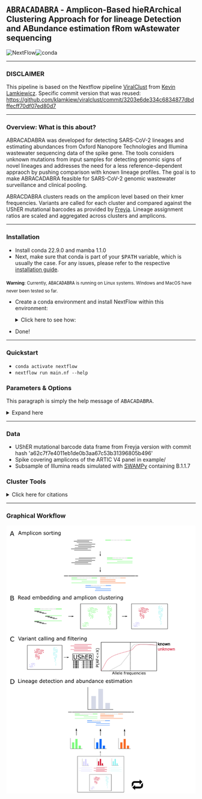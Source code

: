## <samp>ABRACADABRA</samp> - Amplicon-Based hieRArchical Clustering Approach for for lineage Detection and ABundance estimation fRom wAstewater sequencing
![NextFlow](https://img.shields.io/badge/Nextflow-22.10.1.5828-blue.svg)![conda](https://img.shields.io/badge/Uses-conda-green.svg)
***

### DISCLAIMER
This pipeline is based on the Nextflow pipeline [ViralClust](https://github.com/klamkiew/viralclust) from  [Kevin Lamkiewicz](https://github.com/klamkiew).
Specific commit version that was reused: https://github.com/klamkiew/viralclust/commit/3203e6de334c6834877dbdffecff70df07ed80d7
***


### Overview: What is this about?
ABRACADABRA was developed for detecting SARS-CoV-2 lineages and estimating abundances from Oxford Nanopore Technologies and Illumina wastewater sequencing data of the spike gene. The tools considers unknown mutations from input samples for detecting genomic signs of novel lineages and  addresses the need for a less reference-dependent appraoch by pushing comparison with known lineage profiles. The goal is to make ABRACADABRA feasible for SARS-CoV-2 genomic wastewater surveillance and clinical pooling.

ABRACDABRA clusters reads on the amplicon level based on their kmer frequencies. Variants are called for each cluster and compared against the UShER mutational barcodes as provided by [Freyja](https://github.com/andersen-lab/Freyja). Lineage assignment ratios are scaled and aggregated across clusters and amplicons.
***


### Installation

* Install conda 22.9.0 and mamba 1.1.0
* Next, make sure that conda is part of your <samp>$PATH</samp> variable, which is usually the case. For any issues, please refer to the respective [installation guide](https://conda.io/projects/conda/en/latest/user-guide/install/index.html).

<sub>**Warning**: Currently, <samp>ABACADABRA</samp> is running on Linux systems. Windows and MacOS have never been tested so far.</sub>
* Create a conda environment and install NextFlow within this environment:

  <details><summary>Click here to see how:</summary>

  ```bash
  conda env create -f environment.yml
  ```
   </details>


* Done!

***


### Quickstart
* `conda activate nextflow`
* `nextflow run main.nf --help`


### Parameters & Options

This paragraph is simply the help message of <samp>ABACADABRA</samp>.

<details><summary>Expand here</summary>

```
Welcome to ABRACADABRA - Amplicon-Based hieRArchical Clustering Approach for for lineage Detection and ABundance estimation fRom wAstewater sequencing

______________________________________________________________________________________________________________________________________________________

Usage example:
If you want to analyse a fastq sample from wastewater sequencing:

  nextflow run main.nf --fastq FASTQ --bed BED --primer TSV

If you already sorted your data into amplicon sets, run:
  nextflow run main.nf --sort_reads false
(Make sure, that amplicon fasta files are located at params.output/params.amplicon_data/final)

If you need to create a mixed sample from a number of fastq files: 
  nextflow run main.nf --mode simulation --prepare_mixture --mixture_fastqs CSV --mixture_lineages CSV --bed BED --primer TSV 
(Assuming that every fastq sample contains sequencing reads from only one lineage)

If you want to analyse your recently mixed sample where the reads were already sorted into amplicons, run the following command.
  nextflow run main.nf --mode simulation --sort_reads false
(Make sure that the amplicon fasta files are located in params.output//params.amplicon_data/final and that the input mixed fasta sample
and lineageDict.csv are located at params.output/input)
______________________________________________________________________________________________________________________________________________________

Mandatory Input:
--fastq FILEPATH                  Path to FASTQ file
--mixture_fastqs PATH             Path to comma-separated CSV file containing the filepaths to FASTQ files with reads to spike-in and the target abundances.
--mixture_lineages FILEPATH       Path to comma-separated CSV file mapping FASTQ file names to their lineage annotation (ONE lineage per FASTQ)
--primer                          Primer sequence file: TSV with two columns -> primer name and primer sequence
--bed                             Primer scheme (BED)

Other Input:
--reference                       SC2 index genome (FASTA)   
--usher                           Mutational barcode file (CSV)

Pipeline Options:
--mode                            In simulation mode, you can mix a sample from input fastq files at defined abundances and 
                                  annotate sampled reads with lineage labels for evaluation or load already prepared mixture samples with lineageDict.csv
                                  (STRING)
                                                      Use the "real" mode for samples where you do not have lineage annotations on the read level
                                                      [default real]
--sort_reads                      If true, input read data is sorted into amplicon fasta files. Else, the pipeline tries to load already sorted 
                                  data from params.output/params.amplicon_data/final (BOOLEAN) [default true]
--prepare_mixture                 Mix input fastq samples at predefined abundances (BOOLEAN) [default false]
--sample_size                     Target sample size when simulating a mixture. Number of reads per component is calculated 
                                  from the defiend abudnance and the sample size (INT) [default 200000]
--unknown                         If true, the pipeline uses called SNPs that don't overlap with the barcode reference to detect an "unknown" lineage (BOOLEAN) [default true]
--variant_caller                  Currently, only ivar is supported (STRING)
--threshold                       Minimal abundance cutoff. If there are lineages predicted with abundances below the threshold, lineage detection
                                  and abundance estimation is repeated without the respective lienages in the reference (FLOAT) [default 0.01]
--min_read_len                    Minimum read length allowed when filtering sorted amplicon read sets (INT) [default 100]
--max_primer_mismatch             Maximum number of nt mismatches allowed between a primer and a read durint amplicon sorting (INT) [default 3]
--umap_params                     Additional parameters for UMAP [default -k 7 --umap_metric cosine --n_components 2 --n_neighbors 15 --min_dist 0.1]
--hdbscan_params                  Additional parameters for HDBSCAN cluster analysis [default --hdbscan_metric cosine --min_samples 5 --min_cluster_size 5 --cluster_selection_epsilon 0.05]
                                  For more information and options for hdbscan and umap, please use
                                  nextflow run main.nf --ClusterHelp

Other Options:
--cores INT                       max cores per process for local use [default 1]
--max_cores INT                   max cores used on the machine for local use [default 96]
--memory INT                      max memory in GB for local use [default 16.GB]
--output PATH                     name of the result folder [default output]

Nextflow options:
____________________________________________________________________________________________

```
</details>


***
### Data
* UShER mutational barcode data frame from Freyja version with commit hash 'a62c7f7e4011eb1de0b3aa67c53b31396805b496'  
* Spike covering amplicons of the ARTIC V4 panel in example/
* Subsample of Illumina reads simulated with [SWAMPy](https://github.com/goldman-gp-ebi/SWAMPy) containing B.1.1.7

### Cluster Tools
<details><summary>Click here for citations</summary>

  * UMAP:
    * `McInnes, L, Healy, J, "UMAP: Uniform Manifold Approximation and Projection for Dimension Reduction", ArXiv e-prints 1802.03426, 2018`
  * HDBscan: 
    * `Campello, Moulavi, Sander, "Density-Based Clustering Based on Hierarchical Density Estimates" In: Density-Based Clustering Based on Hierarchical Density Estimates, 2013`
</details>

***

### Graphical Workflow

![Workflow graph](/pic/ABRACADABRA.png)
